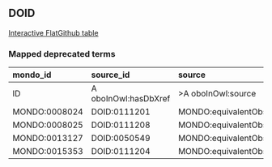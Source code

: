 ## DOID
[Interactive FlatGithub table](https://flatgithub.com/monarch-initiative/mondo-ingest?filename=src/ontology/reports/doid_mapped_deprecated_terms.robot.template.tsv)

### Mapped deprecated terms
| mondo_id      | source_id            | source                   |
|:--------------|:---------------------|:-------------------------|
| ID            | A oboInOwl:hasDbXref | >A oboInOwl:source       |
| MONDO:0008024 | DOID:0111201         | MONDO:equivalentObsolete |
| MONDO:0008025 | DOID:0111208         | MONDO:equivalentObsolete |
| MONDO:0013127 | DOID:0050549         | MONDO:equivalentObsolete |
| MONDO:0015353 | DOID:0111204         | MONDO:equivalentObsolete |